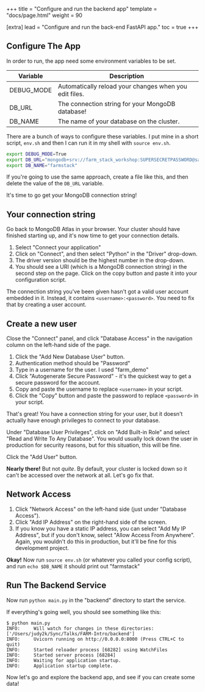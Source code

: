 +++
title = "Configure and run the backend app"
template = "docs/page.html"
weight = 90

[extra]
lead = "Configure and run the back-end FastAPI app."
toc = true
+++

## Configure The App

In order to run, the app need some environment variables to be set.

| Variable      | Description |
| ----------- | ----------- |
| DEBUG_MODE      | Automatically reload your changes when you edit files.       |
| DB_URL | The connection string for your MongoDB database! |
| DB_NAME | The name of your database on the cluster. |

There are a bunch of ways to configure these variables. 
I put mine in a short script, `env.sh` and then I can run it in my shell with `source env.sh`.

```bash
export DEBUG_MODE=True
export DB_URL="mongodb+srv://farm_stack_workshop:SUPERSECRETPASSWORD@sandbox.sqp1k.mongodb.net/?retryWrites=true&w=majority"
export DB_NAME="farmstack"
```

If you're going to use the same approach,
create a file like this,
and then delete the value of the `DB_URL` variable.

It's time to go get your MongoDB connection string!

## Your connection string

Go back to MongoDB Atlas in your browser.
Your cluster should have finished starting up,
and it's now time to get your connection details.

1. Select "Connect your application"
2. Click on "Connect", and then select "Python" in the "Driver" drop-down.
3. The driver version should be the highest number in the drop-down.
4. You should see a URI (which is a MongoDB connection string) in the second step on the page.
   Click on the copy button and paste it into your configuration script.

The connection string you've been given hasn't got a valid user account embedded in it.
Instead, it contains `<username>:<password>`. 
You need to fix that by creating a user account.

## Create a new user

Close the "Connect" panel,
and click "Database Access" in the navigation column on the left-hand side of the page.

1. Click the "Add New Database User" button.
2. Authentication method should be "Password"
3. Type in a username for the user. I used "farm_demo"
4. Click "Autogenerate Secure Password" - it's the quickest way to get a secure password for the account.
5. Copy and paste the username to replace `<username>` in your script.
6. Click the "Copy" button and paste the password to replace `<password>` in your script.

That's great! You have a connection string for your user, but it doesn't actually have enough privileges to connect to your database.

Under "Database User Privileges", click on "Add Built-in Role" and select "Read and Write To Any Database".
You would usually lock down the user in production for security reasons,
but for this situation, this will be fine.

Click the "Add User" button.

**Nearly there!** But not _quite_. By default, your cluster is locked down so it can't be accessed over the network at all. Let's go fix that.

## Network Access

1. Click "Network Access" on the left-hand side (just under "Database Access").
2. Click "Add IP Address" on the right-hand side of the screen.
3. If you know you have a static IP address, you can select "Add My IP Address",
   but if you don't know, select "Allow Access From Anywhere".
   Again, you wouldn't do this in production,
   but it'll be fine for this development project.

**Okay!** Now run `source env.sh` (or whatever you called your config script), and run `echo $DB_NAME` it should print out "farmstack"

## Run The Backend Service

Now run `python main.py` in the "backend" directory to start the service.

If everything's going well, you should see something like this:

```
$ python main.py
INFO:     Will watch for changes in these directories: ['/Users/judy2k/Sync/Talks/FARM-Intro/backend']
INFO:     Uvicorn running on http://0.0.0.0:8000 (Press CTRL+C to quit)
INFO:     Started reloader process [68282] using WatchFiles
INFO:     Started server process [68284]
INFO:     Waiting for application startup.
INFO:     Application startup complete.
```

Now let's go and explore the backend app,
and see if you can create some data!